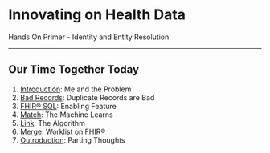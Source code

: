 <!-- .slide: data-background="#111d30" -->

# Innovating on Health Data <!-- .element: class="r-fit-text" -->

Hands On Primer -  Identity and Entity Resolution <!-- .element: class="r-fit-text" -->

---
<!-- .slide: data-background="#111d30" -->

## Our Time Together Today

1. [Introduction](#/02_intro): Me and the Problem
2. [Bad Records](#/03_badrecords): Duplicate Records are Bad
3. [FHIR® SQL](#/04_fhirsql): Enabling Feature
4. [Match](#/05_match): The Machine Learns
5. [Link](#/06_link): The Algorithm
6. [Merge](#/07_merge): Worklist on FHIR®
7. [Outroduction](#/08_outro): Parting Thoughts